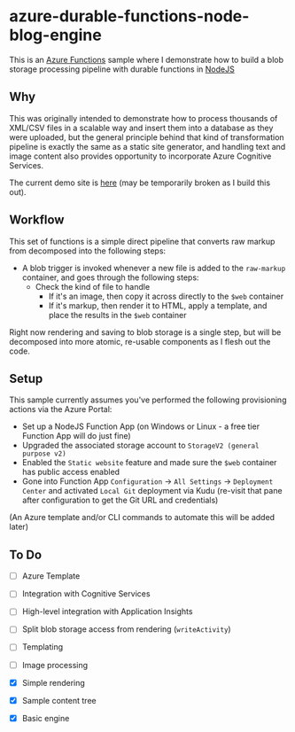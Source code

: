 # azure-durable-functions-node-blog-engine

This is an [Azure Functions][azf] sample where I demonstrate how to build a blob storage processing pipeline with durable functions in [NodeJS][n]

## Why

This was originally intended to demonstrate how to process thousands of XML/CSV files in a scalable way and insert them into a database as they were uploaded, but the general principle behind that kind of transformation pipeline is exactly the same as a static site generator, and handling text and image content also provides opportunity to incorporate Azure Cognitive Services.

The current demo site is [here](http://acmeblogenginebfa7.z6.web.core.windows.net) (may be temporarily broken as I build this out).

## Workflow

This set of functions is a simple direct pipeline that converts raw markup from  decomposed into the following steps:

- A blob trigger is invoked whenever a new file is added to the `raw-markup` container, and goes through the following steps:
  - Check the kind of file to handle
    - If it's an image, then copy it across directly to the `$web` container
    - If it's markup, then render it to HTML, apply a template, and place the results in the `$web` container

Right now rendering and saving to blob storage is a single step, but will be decomposed into more atomic, re-usable components as I flesh out the code.

## Setup

This sample currently assumes you've performed the following provisioning actions via the Azure Portal:

- Set up a NodeJS Function App (on Windows or Linux - a free tier Function App will do just fine)
- Upgraded the associated storage account to `StorageV2 (general purpose v2)`
- Enabled the `Static website` feature and made sure the `$web` container has public access enabled
- Gone into Function App `Configuration` -> `All Settings` -> `Deployment Center` and activated `Local Git` deployment via Kudu (re-visit that pane after configuration to get the Git URL and credentials)

(An Azure template and/or CLI commands to automate this will be added later)

## To Do

- [ ] Azure Template
- [ ] Integration with Cognitive Services
- [ ] High-level integration with Application Insights
- [ ] Split blob storage access from rendering (`writeActivity`)
- [ ] Templating
- [ ] Image processing
- [x] Simple rendering
- [x] Sample content tree
- [x] Basic engine


[n]: http://nodejs.org
[azf]: https://docs.microsoft.com/en-us/azure/azure-functions/

